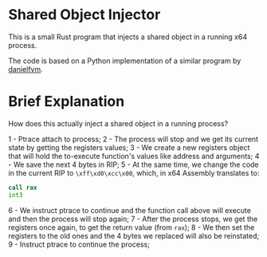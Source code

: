 # Shared Object Injector

This is a small Rust program that injects a shared object in a running x64 process.


The code is based on a Python implementation of a similar program by [danielfvm](https://github.com/danielfvm/memmod).

# Brief Explanation

How does this actually inject a shared object in a running process?

1 - Ptrace attach to process;
2 - The process will stop and we get its current state by getting the registers values;
3 - We create a new registers object that will hold the to-execute function's values like address and arguments;
4 - We save the next 4 bytes in RIP;
5 - At the same time, we change the code in the current RIP to `\xff\xd0\xcc\x00`, which, in x64 Assembly translates to:

```asm
call rax
int3
```

6 - We instruct ptrace to continue and the function call above will execute and then the process will stop again;
7 - After the process stops, we get the registers once again, to get the return value (from `rax`);
8 - We then set the registers to the old ones and the 4 bytes we replaced will also be reinstated;
9 - Instruct ptrace to continue the process;
